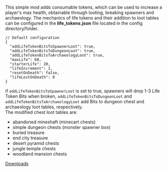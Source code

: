 This simple mod adds consumable tokens, which can be used to increase a player's max health, obtainable through looting, breaking spawners and archaeology. The mechanics of life tokens and their addition to loot tables can be configured in the **life_tokens.json** file located in the config directory/folder.

```
// Default configuration
{
  "addLifeTokenBitsToSpawnerLoot": true,
  "addLifeTokenBitsToDungeonLoot": true,
  "addLifeTokenBitsToArchaeologyLoot": true,
  "maxLife": 60,
  "starterLife": 20,
  "lifeIncrement": 1,
  "resetOnDeath": false,
  "lifeLostOnDeath": 0
}
```

if ```addLifeTokenBitsToSpawnerLoot``` is set to true, spawners will drop 1-3 Life Token Bits when broken,
```addLifeTokenBitsToDungeonLoot``` and ```addLifeTokenBitsToArchaeologyLoot``` add Bits to dungeon chest and archaeology loot tables, respectively.  
The modified chest loot tables are:
- abandoned mineshaft (minecart chests)
- simple dungeon chests (monster spawner box)
- buried treasure
- end city treasure 
- desert pyramid chests
- jungle temple chests
- woodland mansion chests

[Downloads](https://modrinth.com/mod/life-tokens)